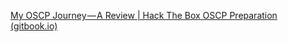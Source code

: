 [My OSCP Journey — A Review | Hack The Box OSCP Preparation (gitbook.io)](https://rana-khalil.gitbook.io/hack-the-box-oscp-preparation/my-oscp-journey-a-review)